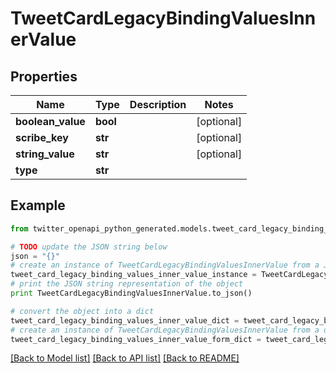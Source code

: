 # TweetCardLegacyBindingValuesInnerValue


## Properties
Name | Type | Description | Notes
------------ | ------------- | ------------- | -------------
**boolean_value** | **bool** |  | [optional] 
**scribe_key** | **str** |  | [optional] 
**string_value** | **str** |  | [optional] 
**type** | **str** |  | 

## Example

```python
from twitter_openapi_python_generated.models.tweet_card_legacy_binding_values_inner_value import TweetCardLegacyBindingValuesInnerValue

# TODO update the JSON string below
json = "{}"
# create an instance of TweetCardLegacyBindingValuesInnerValue from a JSON string
tweet_card_legacy_binding_values_inner_value_instance = TweetCardLegacyBindingValuesInnerValue.from_json(json)
# print the JSON string representation of the object
print TweetCardLegacyBindingValuesInnerValue.to_json()

# convert the object into a dict
tweet_card_legacy_binding_values_inner_value_dict = tweet_card_legacy_binding_values_inner_value_instance.to_dict()
# create an instance of TweetCardLegacyBindingValuesInnerValue from a dict
tweet_card_legacy_binding_values_inner_value_form_dict = tweet_card_legacy_binding_values_inner_value.from_dict(tweet_card_legacy_binding_values_inner_value_dict)
```
[[Back to Model list]](../README.md#documentation-for-models) [[Back to API list]](../README.md#documentation-for-api-endpoints) [[Back to README]](../README.md)


